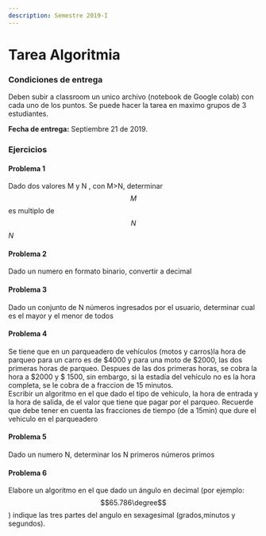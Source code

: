 ```yaml
---
description: Semestre 2019-I
---
```


# Tarea Algoritmia

### Condiciones de entrega

Deben subir a classroom un unico archivo \(notebook de Google colab\) con cada uno de los puntos. Se puede hacer la tarea en maximo grupos de 3 estudiantes.

**Fecha de entrega:** Septiembre 21 de 2019.



### Ejercicios

#### Problema 1

Dado dos valores M y N , con M&gt;N, determinar $$M$$ es multiplo de $$N$$ $N$

#### Problema 2

Dado un numero en formato binario, convertir a decimal

#### Problema 3

Dado un conjunto de N números ingresados por el usuario, determinar cual es el mayor y el menor de todos

#### Problema 4

Se tiene que en un parqueadero de vehículos \(motos y carros\)la hora de parqueo para un carro es de $4000 y para una moto de $2000, las dos primeras horas de parqueo. Despues de las dos primeras horas, se cobra la hora a $2000 y $ 1500, sin embargo, si la estadía del vehículo no es la hora completa, se le cobra de a fraccion de 15 minutos.  
Escribir un algoritmo en el que dado el tipo de vehiculo, la hora de entrada y la hora de salida, de el valor que tiene que pagar por el parqueo. Recuerde que debe tener en cuenta las fracciones de tiempo \(de a 15min\) que dure el vehiculo en el parqueadero

#### Problema 5

Dado un numero N, determinar los N primeros números primos

#### Problema 6

Elabore un algoritmo en el que dado un ángulo en decimal \(por ejemplo: $$65.786\degree$$ \) indique las tres partes del angulo en sexagesimal \(grados,minutos y segundos\).







